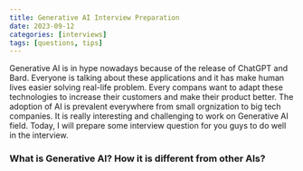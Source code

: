 ```yaml
---
title: Generative AI Interview Preparation
date: 2023-09-12
categories: [interviews]
tags: [questions, tips]
---
```


Generative AI is in hype nowadays because of the release of ChatGPT and Bard. Everyone is talking about these applications and it has make human lives easier solving real-life problem. Every compans want to adapt these technologies to increase their customers and make their product better. The adoption of AI is prevalent everywhere from small orgnization to big tech companies. It is really interesting and challenging to work on Generative AI field. Today, I will prepare some interview question for you guys to do well in the interview.

### What is Generative AI? How it is different from other AIs?